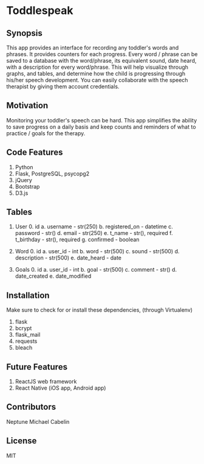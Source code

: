 # Toddlespeak

## Synopsis

This app provides an interface for recording any toddler's words and phrases. It provides counters for each progress. Every word / phrase can be saved to a database with the word/phrase, its equivalent sound, date heard, with a description for every word/phrase. This will help visualize through graphs, and tables, and determine how the child is progressing through his/her speech development. You can easily collaborate with the speech therapist by giving them account credentials.

## Motivation

Monitoring your toddler's speech can be hard. This app simplifies the ability to save progress on a daily basis and keep counts and reminders of what to practice / goals for the therapy.

## Code Features
1. Python
2. Flask, PostgreSQL, psycopg2
3. jQuery
4. Bootstrap
5. D3.js

## Tables
1. User
		0. id
		a. username - str(250)
		b. registered_on - datetime
		c. password - str()
		d. email - str(250)
		e. t_name - str(), required
		f. t_birthday - str(), required
		g. confirmed - boolean

2. Word
		0. id
		a. user_id - int
		b. word - str(500)
		c. sound - str(500)
		d. description - str(500)
		e. date_heard - date

3. Goals
		0. id
		a. user_id - int
		b. goal - str(500)
		c. comment - str()
		d. date_created
		e. date_modified

## Installation
Make sure to check for or install these dependencies, (through Virtualenv)
1. flask
2. bcrypt
3. flask_mail
4. requests
5. bleach


## Future Features
1. ReactJS web framework
2. React Native (iOS app, Android app)

## Contributors

Neptune Michael Cabelin

## License

MIT